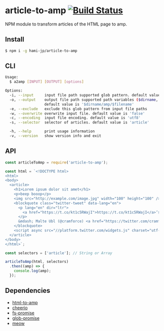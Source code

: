 # article-to-amp [![Build Status](https://travis-ci.org/hami-jp/article-to-amp.svg?branch=master)](https://travis-ci.org/hami-jp/article-to-amp)

NPM module to transform articles of the HTML page to amp.

## Install

```sh
$ npm i -g hami-jp/article-to-amp
```

## CLI

```sh
Usage:
  $ a2amp [INPUT] [OUTPUT] [options]

Options:
  -i, --input     input file path supported glob pattern. default value is '**/*.html'
  -o, --output    output file path supported path variables ($dirname, $filename, $basename, and $extname).
                  default value is '$dirname/amp/$filename'
  -e, --exclude   exclude this glob pattern from input file paths
  -w, --overwrite overwrite input file. default value is 'false'
  -c, --encoding  input file encoding. default value is 'utf8'
  -s, --selector  selector of articles. default value is 'article'

  -h, --help      print usage information
  -v, --version   show version info and exit
```

## API

```js
const articleToAmp = require('article-to-amp');

const html = `<!DOCTYPE html>
<html>
<body>
  <article>
    <h1>Lorem ipsum dolor sit amet</h1>
    <p>beep booop</p>
    <img src="http://example.com/image.jpg" width="100" height="100" />
    <blockquote class="twitter-tweet" data-lang="en">
      <p lang="en" dir="ltr">
        <a href="https://t.co/kt1c5RWajI">https://t.co/kt1c5RWajI</a>’s <a href="https://twitter.com/david_bjorklund">@david_bjorklund</a> published 2 node modules to convert HTML snippets to <a href="https://twitter.com/AMPhtml">@amphtml</a><a href="https://t.co/yB5KMDijh6">https://t.co/yB5KMDijh6</a>
      </p>
      &mdash; Malte Ubl (@cramforce) <a href="https://twitter.com/cramforce/status/697485294531145730">February 10, 2016</a>
    </blockquote>
    <script async src="//platform.twitter.com/widgets.js" charset="utf-8"></script>
  </article>
</body>
</html>`;

const selectors = ['article']; // String or Array

articleToAmp(html, selectors)
  .then((amp) => {
    console.log(amp);
  });
```

## Dependencies

* [html-to-amp](https://github.com/micnews/html-to-amp)
* [cheerio](https://github.com/cheeriojs/cheerio)
* [fs-promise](https://github.com/kevinbeaty/fs-promise)
* [glob-promise](https://github.com/ahmadnassri/glob-promise)
* [meow](https://github.com/sindresorhus/meow)
